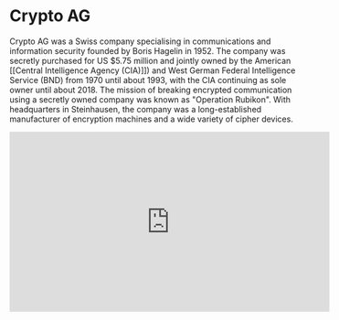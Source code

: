 # Crypto AG
Crypto AG was a Swiss company specialising in communications and information security founded by Boris Hagelin in 1952. The company was secretly purchased for US $5.75 million and jointly owned by the American [[Central Intelligence Agency (CIA)]]) and West German Federal Intelligence Service (BND) from 1970 until about 1993, with the CIA continuing as sole owner until about 2018. The mission of breaking encrypted communication using a secretly owned company was known as "Operation Rubikon". With headquarters in Steinhausen, the company was a long-established manufacturer of encryption machines and a wide variety of cipher devices. 

<iframe width="560" height="315" src="https://www.youtube.com/embed/qJs9eRhDN88" title="YouTube video player" frameborder="0" allow="accelerometer; autoplay; clipboard-write; encrypted-media; gyroscope; picture-in-picture" allowfullscreen></iframe>